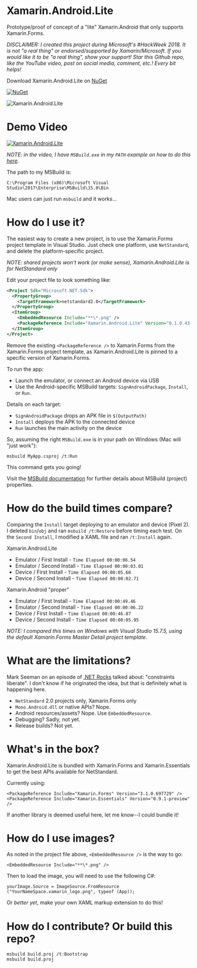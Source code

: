 # Xamarin.Android.Lite

Prototype/proof of concept of a "lite" Xamarin.Android that only
supports Xamarin.Forms.

_DISCLAIMER: I created this project during Microsoft's #HackWeek 2018.
It is not "a real thing" or endorsed/supported by Xamarin/Microsoft.
If you would like it to be "a real thing", show your support! Star
this Github repo, like the YouTube video, post on social media,
comment, etc.! Every bit helps!_

Download Xamarin.Android.Lite on [NuGet](https://www.nuget.org/packages/Xamarin.Android.Lite)

[![NuGet](https://img.shields.io/nuget/dt/Xamarin.Android.Lite.svg)](https://www.nuget.org/packages/Xamarin.Android.Lite)

![Xamarin.Android.Lite](docs/Xamarin.Android.Lite.gif)

# Demo Video

[![Xamarin.Android.Lite](https://img.youtube.com/vi/x8v88Ukukj8/0.jpg)](https://youtu.be/x8v88Ukukj8)

_NOTE: in the video, I have `MSBuild.exe` in my `PATH` example on how
to do this [here](https://stackoverflow.com/a/12608705/132442)._

The path to my MSBuild is:

`C:\Program Files (x86)\Microsoft Visual Studio\2017\Enterprise\MSBuild\15.0\Bin`

Mac users can just run `msbuild` and it works...

# How do I use it?

The easiest way to create a new project, is to use the Xamarin.Forms
project template in Visual Studio. Just check one platform, use
`NetStandard`, and delete the platform-specific project.

_NOTE: shared projects won't work (or make sense),
Xamarin.Android.Lite is for NetStandard only_

Edit your project file to look something like:
```xml
<Project Sdk="Microsoft.NET.Sdk">
  <PropertyGroup>
    <TargetFramework>netstandard2.0</TargetFramework>
  </PropertyGroup>
  <ItemGroup>
    <EmbeddedResource Include="**\*.png" />
    <PackageReference Include="Xamarin.Android.Lite" Version="0.1.0.43-preview" />
  </ItemGroup>
</Project>
```

Remove the existing `<PackageReference />` to Xamarin.Forms from the
Xamarin.Forms project template, as Xamarin.Android.Lite is pinned to a
specific version of Xamarin.Forms.

To run the app:
- Launch the emulator, or connect an Android device via USB
- Use the Android-specific MSBuild targets: `SignAndroidPackage`,
  `Install`, or `Run`.

Details on each target:
- `SignAndroidPackage` drops an APK file in `$(OutputPath)`
- `Install` deploys the APK to the connected device
- `Run` launches the main activity on the device

So, assuming the right `MSBuild.exe` is in your path on Windows (Mac
will "just work"):

    msbuild MyApp.csproj /t:Run

This command gets you going!

Visit the [MSBuild documentation](docs/MSBuild.md) for further details
about MSBuild (project) properties.

# How do the build times compare?

Comparing the `Install` target deploying to an emulator and device
(Pixel 2). I deleted `bin`/`obj` and ran `msbuild /t:Restore` before
timing each test. On the `Second Install`, I modified a XAML file and
ran `/t:Install` again.

Xamarin.Android.Lite
- Emulator / First Install - `Time Elapsed 00:00:06.54`
- Emulator / Second Install - `Time Elapsed 00:00:03.01`
- Device / First Install - `Time Elapsed 00:00:05.60`
- Device / Second Install - `Time Elapsed 00:00:02.71`

Xamarin.Android "proper"
- Emulator / First Install - `Time Elapsed 00:00:49.46`
- Emulator / Second Install - `Time Elapsed 00:00:06.22`
- Device / First Install - `Time Elapsed 00:00:46.87`
- Device / Second Install - `Time Elapsed 00:00:05.95`

_NOTE: I compared this times on Windows with Visual Studio 15.7.5,
using the default Xamarin.Forms Master Detail project template._

# What are the limitations?

Mark Seeman on an episode of [.NET Rocks](https://www.dotnetrocks.com/?show=1542)
talked about: "constraints liberate". I don't know if he originated
the idea, but that is definitely what is happening here.

- `NetStandard` 2.0 projects only, Xamarin.Forms only
- `Mono.Android.dll` or native APIs? Nope.
- Android resources/assets? Nope. Use `EmbeddedResource`.
- Debugging? Sadly, not yet.
- Release builds? Not yet.

# What's in the box?

Xamarin.Android.Lite is bundled with Xamarin.Forms and
Xamarin.Essentials to get the best APIs available for NetStandard.

Currently using:

    <PackageReference Include="Xamarin.Forms" Version="3.1.0.697729" />
    <PackageReference Include="Xamarin.Essentials" Version="0.9.1-preview" />

If another library is deemed useful here, let me know--I could bundle
it!

# How do I use images?

As noted in the project file above, `<EmbeddedResource />` is the way
to go:

    <EmbeddedResource Include="**\*.png" />

Then to load the image, you will need to use the following C#:

    yourImage.Source = ImageSource.FromResource ("YourNameSpace.xamarin_logo.png", typeof (App));

Or *better yet*, make your own XAML markup extension to do this!

# How do I contribute? Or build this repo?

    msbuild build.proj /t:Bootstrap
    msbuild build.proj
